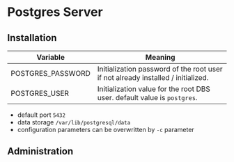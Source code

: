 # Postgres Server

## Installation

| Variable | Meaning |
| -------- | ------- |
| POSTGRES_PASSWORD | Initialization password of the root user if not already installed / initialized. |
| POSTGRES_USER | Initialization value for the root DBS user. default value is `postgres`.|

- default port `5432`
- data storage `/var/lib/postgresql/data`
- configuration parameters can be overwritten by `-c` parameter

## Administration
